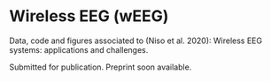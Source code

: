 # Wireless EEG (wEEG)

Data, code and figures associated to (Niso et al. 2020): Wireless EEG systems: applications and challenges.

Submitted for publication. Preprint soon available.
